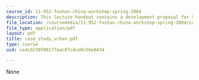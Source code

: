 ```yaml
---
course_id: 11-952-foshan-china-workshop-spring-2004
description: This lecture handout contains a development proposal for Singapore.
file_location: /coursemedia/11-952-foshan-china-workshop-spring-2004/ce4c9230f08177aac07cdce0c56e0434_case_study_urban.pdf
file_type: application/pdf
layout: pdf
title: case_study_urban.pdf
type: course
uid: ce4c9230f08177aac07cdce0c56e0434

---
```

None